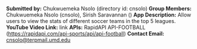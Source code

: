 **Submitted by:** Chukwuemeka Nsolo (directory id: cnsolo)
**Group Members:** Chukwuemeka Nsolo (cnsolo), Sirish Saravannan ()
**App Description:** Allow users to view the stats of different soccer teams in the top 5 leagues.
**YouTube Video Link:** link
**APIs:** RapidAPI API-FOOTBALL (https://rapidapi.com/api-sports/api/api-football)
**Contact Email:** cnsolo@terpmail.umd.edu